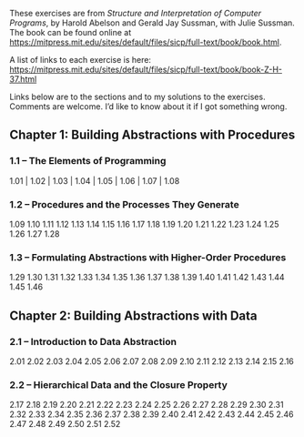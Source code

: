 ---
---

These exercises are from *Structure and Interpretation of Computer Programs*, by Harold Abelson and Gerald Jay Sussman, with Julie Sussman. The book can be found online at <https://mitpress.mit.edu/sites/default/files/sicp/full-text/book/book.html>.

A list of links to each exercise is here: <https://mitpress.mit.edu/sites/default/files/sicp/full-text/book/book-Z-H-37.html>

Links below are to the sections and to my solutions to the exercises. Comments are welcome. I’d like to know about it if I got something wrong.

## Chapter 1: Building Abstractions with Procedures

### 1.1 – The Elements of Programming

1.01 | 1.02 | 1.03 | 1.04 | 1.05 | 1.06 | 1.07 | 1.08

### 1.2 – Procedures and the Processes They Generate

1.09	1.10	1.11	1.12	1.13	1.14	1.15	1.16	1.17	1.18
1.19	1.20	1.21	1.22	1.23	1.24	1.25	1.26	1.27	1.28

### 1.3 – Formulating Abstractions with Higher-Order Procedures

1.29	1.30	1.31	1.32	1.33	1.34	1.35	1.36	1.37	1.38
1.39	1.40	1.41	1.42	1.43	1.44	1.45	1.46

## Chapter 2: Building Abstractions with Data

### 2.1 – Introduction to Data Abstraction

2.01	2.02	2.03	2.04	2.05	2.06	2.07	2.08	2.09	2.10
2.11	2.12	2.13	2.14	2.15	2.16

### 2.2 – Hierarchical Data and the Closure Property

2.17	2.18	2.19	2.20	2.21	2.22	2.23	2.24	2.25	2.26
2.27	2.28	2.29	2.30	2.31	2.32	2.33	2.34	2.35	2.36
2.37	2.38	2.39	2.40	2.41	2.42	2.43	2.44	2.45	2.46
2.47	2.48	2.49	2.50	2.51	2.52
